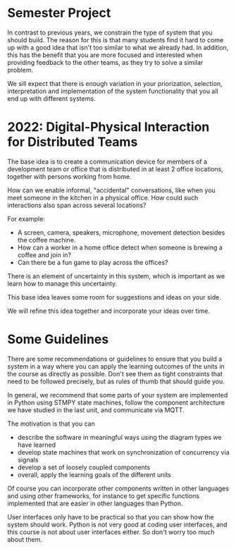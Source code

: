 # Semester Project


In contrast to previous years, we constrain the type of system that you should build. The reason for this is that many students find it hard to come up with a good idea that isn't too similar to what we already had. In addition, this has the benefit that you are more focused and interested when providing feedback to the other teams, as they try to solve a similar problem. 

We sill expect that there is enough variation in your priorization, selection, interpretation and implementation of the system functionality that you all end up with different systems. 


# 2022: Digital-Physical Interaction for Distributed Teams

The base idea is to create a communication device for members of a development team or office that is distributed in at least 2 office locations, together with persons working from home.

How can we enable informal, "accidental" conversations, like when you meet someone in the kitchen in a physical office. How could such interactions also span across several locations?

For example: 

* A screen, camera, speakers, microphone, movement detection besides the coffee machine.
* How can a worker in a home office detect when someone is brewing a coffee and join in?
* Can there be a fun game to play across the offices? 

There is an element of uncertainty in this system, which is important as we learn how to manage this uncertainty. 

This base idea leaves some room for suggestions and ideas on your side. 

We will refine this idea together and incorporate your ideas over time.



# Some Guidelines

There are some recommendations or guidelines to ensure that you build a system in a way where you can apply the learning outcomes of the units in the course as directly as possible. Don't see them as tight constraints that need to be followed precisely, but as rules of thumb that should guide you.

In general, we recommend that some parts of your system are implemented in Python using STMPY state machines, follow the component architecture we have studied in the last unit, and communicate via MQTT. 

The motivation is that you can 

* describe the software in meaningful ways using the diagram types we have learned
* develop state machines that work on synchronization of concurrency via signals
* develop a set of loosely coupled components
* overall, apply the learning goals of the different units

Of course you can incorporate other components written in other languages and using other frameworks, for instance to get specific functions implemented that are easier in other languages than Python. 

User interfaces only have to be practical so that you can show how the system should work. Python is not very good at coding user interfaces, and this course is not about user interfaces either. So don't worry too much about them. 


